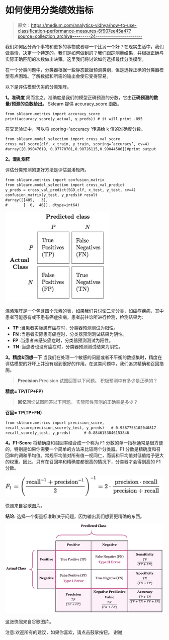 # 如何使用分类绩效指标

> 原文：<https://medium.com/analytics-vidhya/how-to-use-classification-performance-measures-6f907ee45a47?source=collection_archive---------24----------------------->

我们如何区分两个事物和更多的事物或者哪一个比另一个好？在现实生活中，我们做事情，决定一个特定的。我们是如何做到的？我们跟踪测量结果，并根据正确与实际正确匹配的次数做出决策。这里我们将讨论如何选择最佳分类模型。

在一个分类问题中，分类器根据一些静态数据预测类别，但是选择正确的分类器模型有点困难。了解数据和所需的输出会使它变得容易。

以下是评估模型优劣的分类矩阵。

**1。准确度** 简而言之，准确度是我们的模型正确预测的分数，它由**正确预测的数量/预测的总数给出。** Sklearn 提供 accuracy_score 函数。

```
from sklearn.metrics import accuracy_score
print(accuracy_score(y_actual, y_preds)) # it will print .895
```

在交叉验证中，可以将 scoring='accuracy '传递给 k 倍的准确度分数。

```
from sklearn.model_selection import cross_val_score
cross_val_score(clf, x_train, y_train, scoring=’accuracy’, cv=4)
#array([0.99047619, 0.97770701,0.98726115,0.99044586])#print output
```

**2。混乱矩阵**

评估分类预测的更好方法是评估混淆矩阵。

```
from sklearn.metrics import confusion_matrix
from sklearn.model_selection import cross_val_predict
y_preds = cross_val_predict(SGD_clf, x_test, y_test, cv=4)
confusion_matrix(y_test, y_preds)# result
#array([[485,   3],
#       [  6,  46]], dtype=int64)
```

![](img/7a4ba161ff86fbb66fa8da4438ff051a.png)

混淆矩阵是一个包含四个元素的表，如果我们只讨论二元分类，如癌症疾病，其中患者可能患有或不患有癌症疾病。患者前往诊所进行检测，检测结果为:

*   **TP** :当患者实际患有癌症时，分类器预测测试为阳性。
*   **FN** :当患者实际患有癌症时，分类器预测测试结果为阴性。
*   **FP** :当患者未感染癌症时，分类器预测测试为阳性。
*   **TN** :当患者也没有癌症时，分类器预测测试结果为阴性。

**3。精度&回想一下** 当我们在处理一个敏感的问题或者不平衡的数据集时，精度在评估模型的好坏上并没有起到很好的作用。在这类问题中，我们追求精确和召回措施。

> **Precision** Precision 试图回答以下问题。
> 积极预测中有多少是正确的？

**精度= TP/(TP+FP)**

> **回忆**回忆试图回答以下问题。
> 实际阳性预测的正确率是多少？

**召回= TP(TP+FN)**

```
from sklearn.metrics import precision_score, recall_scoreprecision_score(y_test, y_preds)   # 0.9387755102040817
recall_score(y_test, y_preds)      # 0.8846153846153846
```

**4。F1-Score** 将精确度和召回率结合成一个称为 F1 分数的单一指标通常是很方便的，特别是如果你需要一个简单的方法来比较两个分类器。F1 分数是精确度和召回率的调和平均值。常规平均值对所有值一视同仁，而调和平均值对低值给予更大的权重。因此，只有在召回率和精确度都很高的情况下，分类器才会得到高的 F1 分数。

![](img/300b2c58190ce201b322701a9a8d657f.png)

快照来自谷歌图片。

**结论:** 选择一个衡量标准取决于问题，因为输出我们想要更精确的东西。

![](img/5729eb342a0da06b60390125cb5ff9b9.png)

这张快照来自谷歌图片。

注意:欢迎所有的建议，如果你喜欢，请点击鼓掌按钮。
谢谢